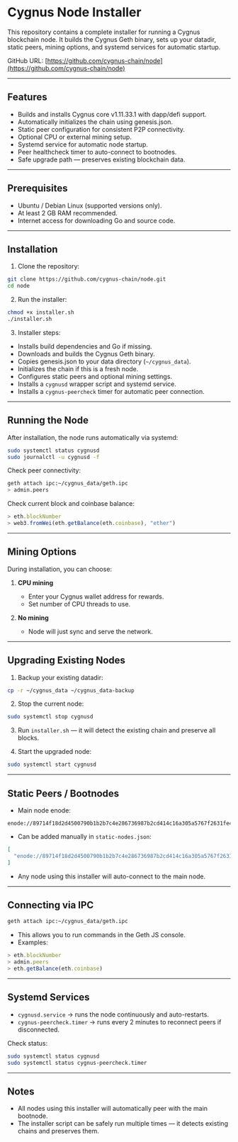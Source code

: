# Cygnus Node Installer

This repository contains a complete installer for running a Cygnus blockchain node. It builds the Cygnus Geth binary, sets up your datadir, static peers, mining options, and systemd services for automatic startup.

GitHub URL: [https://github.com/cygnus-chain/node](https://github.com/cygnus-chain/node)

---

## Features

* Builds and installs Cygnus core v1.11.33.1 with dapp/defi support.
* Automatically initializes the chain using genesis.json.
* Static peer configuration for consistent P2P connectivity.
* Optional CPU or external mining setup.
* Systemd service for automatic node startup.
* Peer healthcheck timer to auto-connect to bootnodes.
* Safe upgrade path — preserves existing blockchain data.

---

## Prerequisites

* Ubuntu / Debian Linux (supported versions only).
* At least 2 GB RAM recommended.
* Internet access for downloading Go and source code.

---

## Installation

1. Clone the repository:

```bash
git clone https://github.com/cygnus-chain/node.git
cd node
```

2. Run the installer:

```bash
chmod +x installer.sh
./installer.sh
```

3. Installer steps:

* Installs build dependencies and Go if missing.
* Downloads and builds the Cygnus Geth binary.
* Copies genesis.json to your data directory (`~/cygnus_data`).
* Initializes the chain if this is a fresh node.
* Configures static peers and optional mining settings.
* Installs a `cygnusd` wrapper script and systemd service.
* Installs a `cygnus-peercheck` timer for automatic peer connection.

---

## Running the Node

After installation, the node runs automatically via systemd:

```bash
sudo systemctl status cygnusd
sudo journalctl -u cygnusd -f
```

Check peer connectivity:

```bash
geth attach ipc:~/cygnus_data/geth.ipc
> admin.peers
```

Check current block and coinbase balance:

```javascript
> eth.blockNumber
> web3.fromWei(eth.getBalance(eth.coinbase), "ether")
```

---

## Mining Options

During installation, you can choose:

1. **CPU mining**

   * Enter your Cygnus wallet address for rewards.
   * Set number of CPU threads to use.

2. **No mining**

   * Node will just sync and serve the network.

---

## Upgrading Existing Nodes

1. Backup your existing datadir:

```bash
cp -r ~/cygnus_data ~/cygnus_data-backup
```

2. Stop the current node:

```bash
sudo systemctl stop cygnusd
```

3. Run `installer.sh` — it will detect the existing chain and preserve all blocks.

4. Start the upgraded node:

```bash
sudo systemctl start cygnusd
```

---

## Static Peers / Bootnodes

* Main node enode:

```text
enode://89714f18d2d4500790b1b2b7c4e286736987b2cd414c16a305a5767f2631fe4a179b6f54b1aecbe5de1ccce11fd19f65c407553841ff950bfd482ac8bc498293@88.99.217.236:30303
```

* Can be added manually in `static-nodes.json`:

```json
[
  "enode://89714f18d2d4500790b1b2b7c4e286736987b2cd414c16a305a5767f2631fe4a179b6f54b1aecbe5de1ccce11fd19f65c407553841ff950bfd482ac8bc498293@88.99.217.236:30303"
]
```

* Any node using this installer will auto-connect to the main node.

---

## Connecting via IPC

```bash
geth attach ipc:~/cygnus_data/geth.ipc
```

* This allows you to run commands in the Geth JS console.
* Examples:

```javascript
> eth.blockNumber
> admin.peers
> eth.getBalance(eth.coinbase)
```

---

## Systemd Services

* `cygnusd.service` → runs the node continuously and auto-restarts.
* `cygnus-peercheck.timer` → runs every 2 minutes to reconnect peers if disconnected.

Check status:

```bash
sudo systemctl status cygnusd
sudo systemctl status cygnus-peercheck.timer
```

---

## Notes

* All nodes using this installer will automatically peer with the main bootnode.
* The installer script can be safely run multiple times — it detects existing chains and preserves them.
